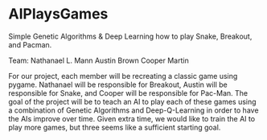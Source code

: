 # AIPlaysGames
Simple Genetic Algorithms &amp; Deep Learning how to play Snake, Breakout, and Pacman.

Team:
  Nathanael L. Mann
  Austin Brown
  Cooper Martin

For our project, each member will be recreating a classic game using pygame. Nathanael will be responsible for Breakout, Austin will be responsible for Snake, and Cooper will be responsible for Pac-Man. The goal of the project will be to teach an AI to play each of these games using a combination of Genetic Algorithms and Deep-Q-Learning in order to have the AIs improve over time. Given extra time, we would like to train the AI to play more games, but three seems like a sufficient starting goal.
